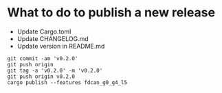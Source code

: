 # What to do to publish a new release

* Update Cargo.toml
* Update CHANGELOG.md
* Update version in README.md

```
git commit -am 'v0.2.0'
git push origin
git tag -a 'v0.2.0' -m 'v0.2.0'
git push origin v0.2.0
cargo publish --features fdcan_g0_g4_l5
```
